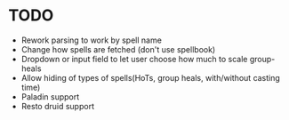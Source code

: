 # TODO
* Rework parsing to work by spell name
* Change how spells are fetched (don't use spellbook)
* Dropdown or input field to let user choose how much to scale group-heals
* Allow hiding of types of spells(HoTs, group heals, with/without casting time)
* Paladin support
* Resto druid support
